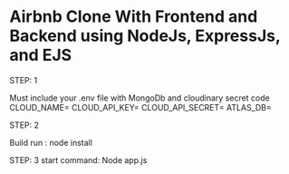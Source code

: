 # Airbnb Clone With Frontend and Backend using NodeJs, ExpressJs, and EJS 

STEP: 1

Must include your .env file with MongoDb and cloudinary secret code
CLOUD_NAME=
CLOUD_API_KEY=
CLOUD_API_SECRET=
ATLAS_DB=

STEP: 2

Build run : node install

STEP: 3
start command: Node app.js


